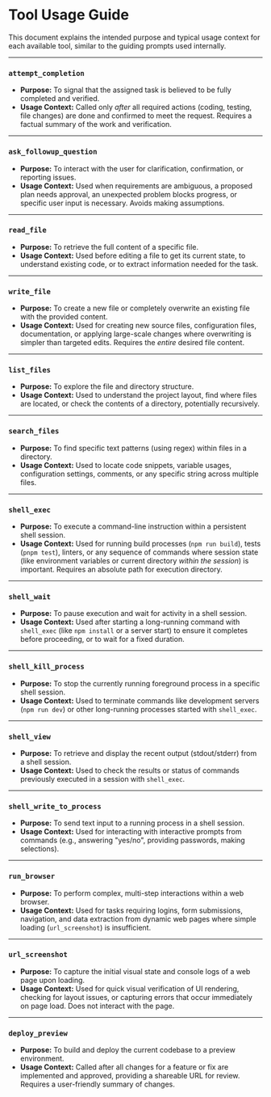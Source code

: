 # Tool Usage Guide

This document explains the intended purpose and typical usage context for each available tool, similar to the guiding prompts used internally.

---

### `attempt_completion`

- **Purpose:** To signal that the assigned task is believed to be fully completed and verified.
- **Usage Context:** Called only _after_ all required actions (coding, testing, file changes) are done and confirmed to meet the request. Requires a factual summary of the work and verification.

---

### `ask_followup_question`

- **Purpose:** To interact with the user for clarification, confirmation, or reporting issues.
- **Usage Context:** Used when requirements are ambiguous, a proposed plan needs approval, an unexpected problem blocks progress, or specific user input is necessary. Avoids making assumptions.

---

### `read_file`

- **Purpose:** To retrieve the full content of a specific file.
- **Usage Context:** Used before editing a file to get its current state, to understand existing code, or to extract information needed for the task.

---

### `write_file`

- **Purpose:** To create a new file or completely overwrite an existing file with the provided content.
- **Usage Context:** Used for creating new source files, configuration files, documentation, or applying large-scale changes where overwriting is simpler than targeted edits. Requires the _entire_ desired file content.

---

### `list_files`

- **Purpose:** To explore the file and directory structure.
- **Usage Context:** Used to understand the project layout, find where files are located, or check the contents of a directory, potentially recursively.

---

### `search_files`

- **Purpose:** To find specific text patterns (using regex) within files in a directory.
- **Usage Context:** Used to locate code snippets, variable usages, configuration settings, comments, or any specific string across multiple files.

---

### `shell_exec`

- **Purpose:** To execute a command-line instruction within a persistent shell session.
- **Usage Context:** Used for running build processes (`npm run build`), tests (`pnpm test`), linters, or any sequence of commands where session state (like environment variables or current directory _within the session_) is important. Requires an absolute path for execution directory.

---

### `shell_wait`

- **Purpose:** To pause execution and wait for activity in a shell session.
- **Usage Context:** Used after starting a long-running command with `shell_exec` (like `npm install` or a server start) to ensure it completes before proceeding, or to wait for a fixed duration.

---

### `shell_kill_process`

- **Purpose:** To stop the currently running foreground process in a specific shell session.
- **Usage Context:** Used to terminate commands like development servers (`npm run dev`) or other long-running processes started with `shell_exec`.

---

### `shell_view`

- **Purpose:** To retrieve and display the recent output (stdout/stderr) from a shell session.
- **Usage Context:** Used to check the results or status of commands previously executed in a session with `shell_exec`.

---

### `shell_write_to_process`

- **Purpose:** To send text input to a running process in a shell session.
- **Usage Context:** Used for interacting with interactive prompts from commands (e.g., answering "yes/no", providing passwords, making selections).

---

### `run_browser`

- **Purpose:** To perform complex, multi-step interactions within a web browser.
- **Usage Context:** Used for tasks requiring logins, form submissions, navigation, and data extraction from dynamic web pages where simple loading (`url_screenshot`) is insufficient.

---

### `url_screenshot`

- **Purpose:** To capture the initial visual state and console logs of a web page upon loading.
- **Usage Context:** Used for quick visual verification of UI rendering, checking for layout issues, or capturing errors that occur immediately on page load. Does not interact with the page.

---

### `deploy_preview`

- **Purpose:** To build and deploy the current codebase to a preview environment.
- **Usage Context:** Called after all changes for a feature or fix are implemented and approved, providing a shareable URL for review. Requires a user-friendly summary of changes.
